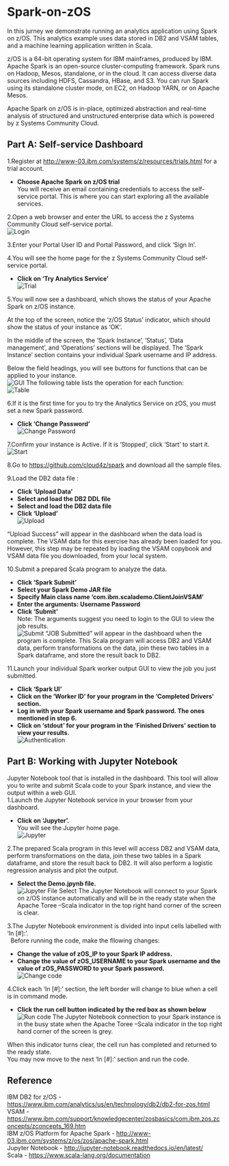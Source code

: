 # Spark-on-zOS
In this jurney we demonstrate running an analytics application using Spark on z/OS. This analytics example uses data stored in DB2 and VSAM tables, and a machine learning application written in Scala. 

z/OS is a 64-bit operating system for IBM mainframes, produced by IBM.
Apache Spark is an open-source cluster-computing framework.
Spark runs on Hadoop, Mesos, standalone, or in the cloud. It can access diverse data sources including HDFS, Cassandra, HBase, and S3. You can run Spark using its standalone cluster mode, on EC2, on Hadoop YARN, or on Apache Mesos.

Apache Spark on z/OS is in-place, optimized abstraction and real-time analysis of structured and unstructured enterprise data which is powered by z Systems Community Cloud.

## Part A: Self-service Dashboard 

1.Register at http://www-03.ibm.com/systems/z/resources/trials.html for a trial account.   
* **Choose Apache Spark on z/OS trial**      
You will receive an email containing credentials to access the self-service portal.  This is where you can start exploring all the available services.   

2.Open a web browser and enter the URL to access the z Systems Community Cloud self-service portal.   
![Login](img/Login.png)

3.Enter your Portal User ID and Portal Password, and click ‘Sign In’.  

4.You will see the home page for the z Systems Community Cloud self-service portal.  
* **Click on ‘Try Analytics Service’**      
![Trial](img/Trial.png)

5.You will now see a dashboard, which shows the status of your Apache Spark on z/OS instance. 

At the top of the screen, notice the ‘z/OS Status’ indicator, which should show the status of your instance 
as ‘OK’. 

In the middle of the screen, the ‘Spark Instance’, ‘Status’, ‘Data management’, and ‘Operations’ sections 
will be displayed. The ‘Spark Instance’ section contains your individual Spark username and IP address. 

Below the field headings, you will see buttons for functions that can be applied to your instance.    
![GUI](img/Screen.png) 
The following table lists the operation for each function:   
![Table](img/Table.png)

6.If it is the first time for you to try the Analytics Service on zOS, you must set a new Spark password.
* **Click ‘Change Password’**   
![Change Password](img/Pwd.png)

7.Confirm your instance is Active. If it is ‘Stopped’, click ‘Start’ to start it.   
![Start](img/Start.png)

8.Go to https://github.com/cloud4z/spark and download all the sample files.   

9.Load the DB2 data file :   
* **Click ‘Upload Data’**   
* **Select and load the DB2 DDL file**   
* **Select and load the DB2 data file**   
* **Click ‘Upload’**   
![Upload](img/Upload.png)

“Upload Success” will appear in the dashboard when the data load is complete. The VSAM data for this exercise has already been loaded for you. However, this step may be repeated by loading the VSAM copybook and VSAM data file you downloaded, from your local system.   

10.Submit a prepared Scala program to analyze the data.    
* **Click ‘Spark Submit’**   
* **Select your Spark Demo JAR file**       
* **Specify Main class name ‘com.ibm.scalademo.ClientJoinVSAM’**     
* **Enter the arguments: Username Password**   
* **Click ‘Submit’**   
Note: The arguments suggest you need to login to the GUI to view the job results.  
![Submit](img/Submit.png)
“JOB Submitted” will appear in the dashboard when the program is complete. This Scala program will access DB2 and VSAM data, perform transformations on the data, join these two tables in a Spark dataframe, and store the result back to DB2.

11.Launch your individual Spark worker output GUI to view the job you just submitted.   
* **Click ‘Spark UI’**       
* **Click on the ‘Worker ID’ for your program in the ‘Completed Drivers’ section.**     
* **Log in with your Spark username and Spark password. The ones mentioned in step 6.**    
* **Click on ‘stdout’ for your program in the ‘Finished Drivers’ section to view your results.**     
![Authentication](img/Auth.png) 


## Part B: Working with Jupyter Notebook
Jupyter Notebook tool that is installed in the dashboard. This tool will allow you to write and submit Scala code to your Spark instance, and view the output within a web GUI.  
1.Launch the Jupyter Notebook service in your browser from your dashboard.   
* **Click on ‘Jupyter’.**      
You will see the Jupyter home page.          
![Jupyter](img/Jupyter.png)

2.The prepared Scala program in this level will access DB2 and VSAM data, perform transformations on the data, join these two tables in a Spark dataframe, and store the result back to DB2. It will also perform a logistic regression analysis and plot the output.   
* **Select the Demo.jpynb file.**   
![Jupyter File Select](img/Select.png)
The Jupyter Notebook will connect to your Spark on z/OS instance automatically and will be in the ready state when the Apache Toree –Scala indicator in the top right hand corner of the screen is clear.     

3.The Jupyter Notebook environment is divided into input cells labelled with ‘In [#]:’.  
&nbsp;&nbsp;Before running the code, make the fllowing changes:
* **Change the value of zOS_IP to your Spark IP address.**      
* **Change the value of zOS_USERNAME to your Spark username and the value of zOS_PASSWORD to your Spark password.**      
![Change code](img/ChangeCode.png)

4.Click each ‘In [#]:’ section, the left border will change to blue when a cell is in command mode.
* **Click the run cell button indicated by the red box as shown below**
![Run code](img/Run.png)
The Jupyter Notebook connection to your Spark instance is in the busy state when the Apache Toree –Scala indicator in the top right hand corner of the screen is grey.   

When this indicator turns clear, the cell run has completed and returned to the ready state.   
You may now move to the next ‘In [#]:’ section and run the code.

## Reference
IBM DB2 for z/OS - https://www.ibm.com/analytics/us/en/technology/db2/db2-for-zos.html   
VSAM - https://www.ibm.com/support/knowledgecenter/zosbasics/com.ibm.zos.zconcepts/zconcepts_169.htm   
IBM z/OS Platform for Apache Spark - http://www-03.ibm.com/systems/z/os/zos/apache-spark.html   
Jupyter Notebook - http://jupyter-notebook.readthedocs.io/en/latest/   
Scala - https://www.scala-lang.org/documentation   

